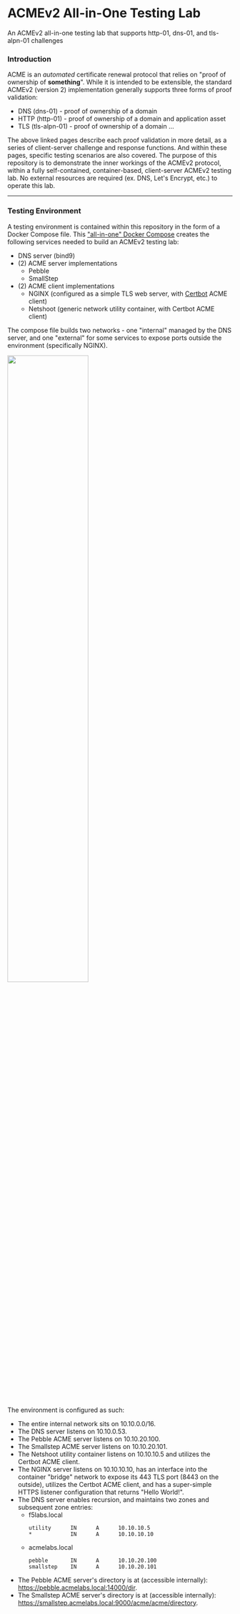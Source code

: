# ACMEv2 All-in-One Testing Lab
An ACMEv2 all-in-one testing lab that supports http-01, dns-01, and tls-alpn-01 challenges

### Introduction
ACME is an *automated* certificate renewal protocol that relies on "proof of ownership of **something**". While it is intended to be extensible, the standard ACMEv2 (version 2) implementation generally supports three forms of proof validation:

* DNS (dns-01) - proof of ownership of a domain
* HTTP (http-01) - proof of ownership of a domain and application asset
* TLS (tls-alpn-01) - proof of ownership of a domain ...

The above linked pages describe each proof validation in more detail, as a series of client-server challenge and response functions. And within these pages, specific testing scenarios are also covered. The purpose of this repository is to demonstrate the inner workings of the ACMEv2 protocol, within a fully self-contained, container-based, client-server ACMEv2 testing lab. No external resources are required (ex. DNS, Let's Encrypt, etc.) to operate this lab.

----

### Testing Environment
A testing environment is contained within this repository in the form of a Docker Compose file. This ["all-in-one" Docker Compose](https://github.com/kevingstewart/acme-aio-lab/blob/main/acme-aio-docker-compose.yaml) creates the following services needed to build an ACMEv2 testing lab:

- DNS server (bind9)
- (2) ACME server implementations
  - Pebble
  - SmallStep
- (2) ACME client implementations
  - NGINX (configured as a simple TLS web server, with [Certbot](https://eff-certbot.readthedocs.io/en/stable/intro.html) ACME client)
  - Netshoot (generic network utility container, with Certbot ACME client)

The compose file builds two networks - one "internal" managed by the DNS server, and one "external" for some services to expose ports outside the environment (specifically NGINX).

<img src="https://github.com/kevingstewart/acme-aio-lab/assets/16813250/5c3f5fe9-efff-4ad9-8ed3-22bc01917711" width="60%">

The environment is configured as such:
- The entire internal network sits on 10.10.0.0/16.
- The DNS server listens on 10.10.0.53.
- The Pebble ACME server listens on 10.10.20.100.
- The Smallstep ACME server listens on 10.10.20.101.
- The Netshoot utility container listens on 10.10.10.5 and utilizes the Certbot ACME client.
- The NGINX server listens on 10.10.10.10, has an interface into the container "bridge" network to expose its 443 TLS port (8443 on the outside), utilizes the Certbot ACME client, and has a super-simple HTTPS listener configuration that returns "Hello World!".
- The DNS server enables recursion, and maintains two zones and subsequent zone entries:
  - f5labs.local 
    ```
    utility      IN      A      10.10.10.5
    *            IN      A      10.10.10.10
    ```
  - acmelabs.local
    ```
    pebble       IN      A      10.10.20.100
    smallstep    IN      A      10.10.20.101
    ```
- The Pebble ACME server's directory is at (accessible internally): https://pebble.acmelabs.local:14000/dir.
- The Smallstep ACME server's directory is at (accessible internally): https://smallstep.acmelabs.local:9000/acme/acme/directory.












